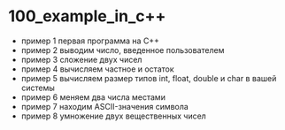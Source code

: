 # 100_example_in_c++
- пример 1 первая программа на C++
- пример 2 выводим число, введенное пользователем
- пример 3 сложение двух чисел
- пример 4 вычисляем частное и остаток
- пример 5 вычисляем размер типов int, float, double и char в вашей системы
- пример 6 меняем два числа местами
- пример 7 находим ASCII-значения символа
- пример 8 умножение двух вещественных чисел
